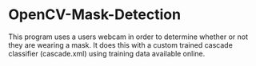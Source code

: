 # OpenCV-Mask-Detection
This program uses a users webcam in order to determine whether or not they are wearing a mask. It does this with a custom trained cascade classifier (cascade.xml) using training data available online.
